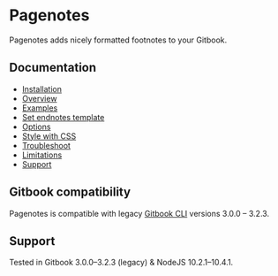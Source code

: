 # Pagenotes

Pagenotes adds nicely formatted footnotes to your Gitbook.

## Documentation

- [Installation](docs/setup.md)
- [Overview](docs/overview.md)
- [Examples](docs/examples.md)
- [Set endnotes template](docs/template.md)
- [Options](docs/config.md)
- [Style with CSS](docs/style.md)
- [Troubleshoot](docs/troubleshoot.md)
- [Limitations](docs/limitations.md)
- [Support](docs/support.md)

## Gitbook compatibility

Pagenotes is compatible with legacy [Gitbook CLI](https://github.com/GitbookIO/gitbook/tree/legacy) versions 3.0.0 – 3.2.3.

## Support

Tested in Gitbook 3.0.0–3.2.3 (legacy) & NodeJS 10.2.1–10.4.1.


